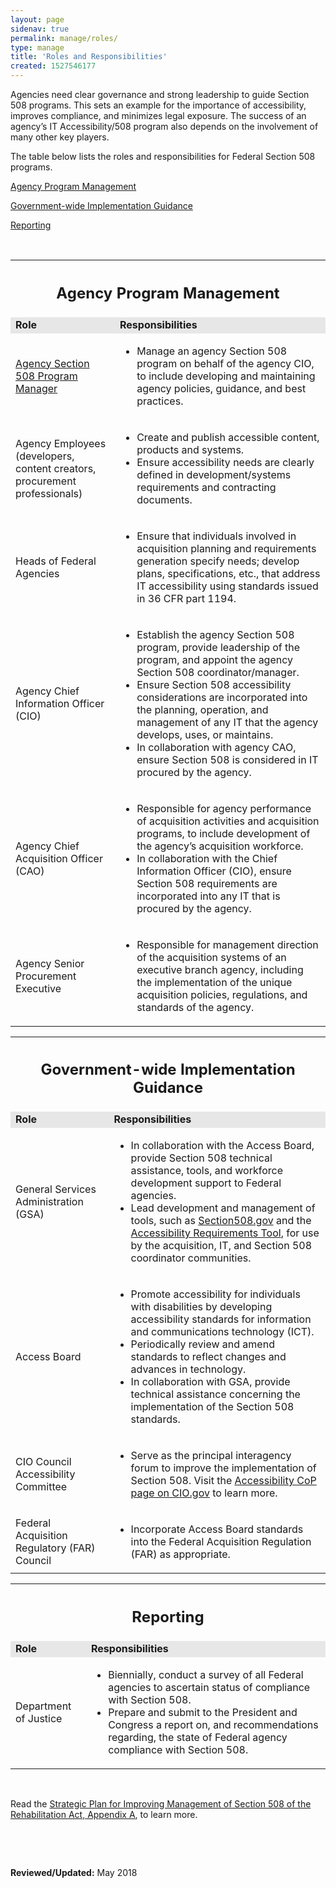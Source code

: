 ```yaml
---
layout: page
sidenav: true
permalink: manage/roles/
type: manage
title: 'Roles and Responsibilities'
created: 1527546177
---
```


Agencies need clear governance and strong leadership to guide Section 508 programs. This sets an example for the importance of accessibility, improves compliance, and minimizes legal exposure. The success of an agency&rsquo;s IT Accessibility/508 program also depends on the involvement of many other key players.

The table below lists the roles and responsibilities for Federal Section 508 programs.

[Agency Program Management][1]

[Government-wide Implementation Guidance][2]

[Reporting][3]

&nbsp;

<table class="roles-table table table-responsive">
  <tbody>
    <tr>
      <th colspan="2">
        <div id="management">
          <h2>
            Agency Program Management
          </h2>
        </div>
      </th>
    </tr>
<tr bgcolor="E7E7E7">
      <td>
        <b>Role</b>
      </td>
    <td>
        <b>Responsibilities</b>
      </td>
    </tr>
<tr>
      <td>
        <a href="{{site.baseurl}}/tools/coordinator-listing">Agency Section 508 Program Manager</a>
      </td>
    <td>
        <ul>
          <li>
            Manage an agency Section 508 program on behalf of the agency CIO, to include developing and maintaining agency policies, guidance, and best practices.
          </li>
        </ul>
      </td>
    </tr>
<tr>
      <td>
        Agency Employees (developers, content creators, procurement professionals)
      </td>
    <td>
        <ul>
          <li>
            Create and publish accessible content, products and systems.
          </li>
          <li>
            Ensure accessibility needs are clearly defined in development/systems requirements and contracting documents.
          </li>
        </ul>
      </td>
    </tr>
<tr>
      <td>
        Heads of Federal Agencies
      </td>
    <td>
        <ul>
          <li>
            Ensure that individuals involved in acquisition planning and requirements generation specify needs; develop plans, specifications, etc., that address IT accessibility using standards issued in 36 CFR part 1194.
          </li>
        </ul>
      </td>
    </tr>
<tr>
      <td>
        Agency Chief Information Officer (CIO)
      </td>
    <td>
        <ul>
          <li>
            Establish the agency Section 508 program, provide leadership of the program, and appoint the agency Section 508 coordinator/manager.
          </li>
          <li>
            Ensure Section 508 accessibility considerations are incorporated into the planning, operation, and management of any IT that the agency develops, uses, or maintains.
          </li>
          <li>
            In collaboration with agency CAO, ensure Section 508 is considered in IT procured by the agency.
          </li>
        </ul>
      </td>
    </tr>
<tr>
      <td>
        Agency Chief Acquisition Officer (CAO)
      </td>
    <td>
        <ul>
          <li>
            Responsible for agency performance of acquisition activities and acquisition programs, to include development of the agency&rsquo;s acquisition workforce.
          </li>
          <li>
            In collaboration with the Chief Information Officer (CIO), ensure Section 508 requirements are incorporated into any IT that is procured by the agency.
          </li>
        </ul>
      </td>
    </tr>
<tr>
      <td>
        Agency Senior Procurement Executive
      </td>
    <td>
        <ul>
          <li>
            Responsible for management direction of the acquisition systems of an executive branch agency, including the implementation of the unique acquisition policies, regulations, and standards of the agency.
          </li>
        </ul>
      </td>
    </tr>
  </tbody>
</table>

<table class="roles-table table table-responsive">
  <tbody>
    <tr>
      <th colspan="2">
        <div id="implementation">
          <h2>
            Government-wide Implementation Guidance
          </h2>
        </div>
      </th>
    </tr>
<tr bgcolor="E7E7E7">
      <td>
        <b>Role</b>
      </td>
    <td>
        <b>Responsibilities</b>
      </td>
    </tr>
<tr>
      <td>
        General Services Administration (GSA)
      </td>
    <td>
        <ul>
          <li>
            In collaboration with the Access Board, provide Section 508 technical assistance, tools, and workforce development support to Federal agencies.
          </li>
          <li>
            Lead development and management of tools, such as <a href="https://www.section508.gov">Section508.gov</a> and the <a href="{{site.baseurl}}/buy/accessibility-requirements-tool"> Accessibility Requirements Tool</a>, for use by the acquisition, IT, and Section 508 coordinator communities.
          </li>
        </ul>
      </td>
    </tr>
<tr>
      <td>
        Access Board
      </td>
    <td>
        <ul>
          <li>
            Promote accessibility for individuals with disabilities by developing accessibility standards for information and communications technology (ICT).
          </li>
          <li>
            Periodically review and amend standards to reflect changes and advances in technology.
          </li>
          <li>
            In collaboration with GSA, provide technical assistance concerning the implementation of the Section 508 standards.
          </li>
        </ul>
      </td>
    </tr>
<tr>
      <td>
        CIO Council Accessibility Committee
      </td>
    <td>
        <ul>
          <li>
            Serve as the principal interagency forum to improve the implementation of Section 508. Visit the <a href="https://www.cio.gov/about/accessibility-cop/">Accessibility CoP page on CIO.gov</a> to learn more.
          </li>
        </ul>
      </td>
    </tr>
<tr>
      <td>
        Federal Acquisition Regulatory (FAR) Council
      </td>
    <td>
        <ul>
          <li>
            Incorporate Access Board standards into the Federal Acquisition Regulation (FAR) as appropriate.
          </li>
        </ul>
      </td>
    </tr>
  </tbody>
</table>

<table class="roles-table table table-responsive">
  <tbody>
    <tr>
      <th colspan="2">
        <div id="reporting">
          <h2>
            Reporting
          </h2>
        </div>
      </th>
    </tr>
<tr bgcolor="E7E7E7">
      <td>
        <b>Role</b>
      </td>
    <td>
        <b>Responsibilities</b>
      </td>
    </tr>
<tr>
      <td>
        Department of Justice
      </td>
    <td>
        <ul>
          <li>
            Biennially, conduct a survey of all Federal agencies to ascertain status of compliance with Section 508.
          </li>
          <li>
            Prepare and submit to the President and Congress a report on, and recommendations regarding, the state of Federal agency compliance with Section 508.
          </li>
        </ul>
      </td>
    </tr>
  </tbody>
</table>

&nbsp;

Read the  [Strategic Plan for Improving Management of Section 508 of the Rehabilitation Act, Appendix A][4], to learn more.

&nbsp;

&nbsp;

**Reviewed/Updated:** May 2018

&nbsp;

 [1]: #management
 [2]: #implementation
 [3]: #reporting
 [4]: https://obamawhitehouse.archives.gov/sites/default/files/omb/procurement/memo/strategic-plan-508-compliance.pdf